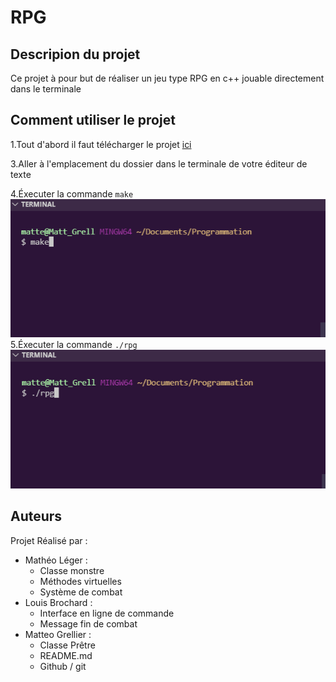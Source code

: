# RPG

## Descripion du projet

Ce projet à pour but de réaliser un jeu type RPG en c++ jouable directement dans le terminale 

## Comment utiliser le projet 

1.Tout d'abord il faut télécharger le projet [ici](https://github.com/Matteo-Grellier/RPG/archive/refs/tags/v1.0.zip)

3.Aller à l'emplacement du dossier dans le terminale de votre éditeur de texte

4.Éxecuter la commande `make`
![img](images/make.png)
5.Éxecuter la commande `./rpg`
![img](images/rpg.png)

## Auteurs

Projet Réalisé par :

* Mathéo Léger : 
  - Classe monstre
  - Méthodes virtuelles
  - Système de combat
* Louis Brochard :
  - Interface en ligne de commande
  - Message fin de combat
* Matteo Grellier : 
  - Classe Prêtre
  - README.md
  - Github / git